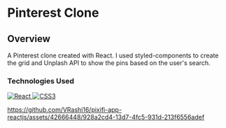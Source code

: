 # Pinterest Clone

## Overview

A Pinterest clone created with React. I used styled-components to create the grid and Unplash API to show the pins based on the user's search.

### Technologies Used
<a href="#">
  <img src="https://img.shields.io/badge/-React-20232A.svg?style=for-the-badge&logo=react&logoColor=61DAFB" alt="React" />
</a>
<a href="#">
  <img src="https://img.shields.io/badge/css3-%231572B6.svg?style=for-the-badge&logo=css3&logoColor=white" alt="CSS3" />
</a>



https://github.com/VRashi16/pixifi-app-reactjs/assets/42666448/928a2cd4-13d7-4fc5-931d-213f6556adef
